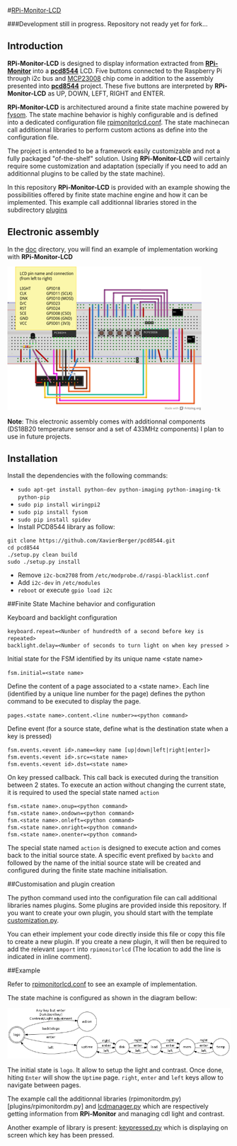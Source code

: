 #[RPi-Monitor-LCD](http://rpi-experiences.blogspot.fr/)

###Development still in progress. Repository not ready yet for fork...


## Introduction
**RPi-Monitor-LCD** is designed to display information extracted from [**RPi-Monitor**](https://github.com/XavierBerger/RPi-Monitor) into a [**pcd8544**](https://github.com/XavierBerger/pcd8544) LCD.
Five buttons connected to the Raspberry Pi through i2c bus and [MCP23008](doc/mcp23008.pdf) chip come in addition to the assembly presented into [**pcd8544**](https://github.com/XavierBerger/pcd8544) project. These five buttons are interpreted by **RPi-Monitor-LCD** as UP, DOWN, LEFT, RIGHT and ENTER.

**RPi-Monitor-LCD** is architectured around a finite state machine powered by [fysom](https://github.com/mriehl/fysom). The state machine behavior is highly configurable and is defined into a dedicated configuration file [rpimonitorlcd.conf](rpimonitorlcd.conf). The state machinecan call additionnal libraries to perform custom actions as define into the configuration file.

The project is entended to be a framework easily customizable and not a fully packaged "of-the-shelf" solution. Using **RPi-Monitor-LCD** will certainly require some customization and adaptation (specially if you need to add an additionnal plugins to be called by the state machine).

In this repository **RPi-Monitor-LCD** is provided with an example showing the possibilities offered by finite state machine engine and how it can be implemented. This example call additionnal libraries stored in the subdirectory [plugins](plugins)

## Electronic assembly


In the [doc](https://github.com/XavierBerger/RPi-Monitor-LCD/tree/master/doc) directory, you will find an example of implementation working with **RPi-Monitor-LCD**

[![bb](doc/thumb_RPi-Monitor-LCD_bb.png)](doc/thumb_RPi-Monitor-LCD_bb.png)

**Note**: This electronic assembly comes with additionnal components (DS18B20 temperature sensor and a set of 433MHz components) I plan to use in future projects.

## Installation

Install the dependencies with the following commands:

  * `sudo apt-get install python-dev python-imaging python-imaging-tk python-pip`
  * `sudo pip install wiringpi2`
  * `sudo pip install fysom`
  * `sudo pip install spidev`
  * Install PCD8544 library as follow:

```
git clone https://github.com/XavierBerger/pcd8544.git
cd pcd8544
./setup.py clean build 
sudo ./setup.py install
```

  * Remove `i2c-bcm2708` from `/etc/modprobe.d/raspi-blacklist.conf`
  * Add `i2c-dev` in `/etc/modules`
  * `reboot` or execute `gpio load i2c`
  
##Finite State Machine behavior and configuration

Keyboard and backlight configuration

```
keyboard.repeat=<Nunber of hundredth of a second before key is repeated>
backlight.delay=<Number of seconds to turn light on when key pressed >
```

Initial state for the FSM identified by its unique name &lt;state name&gt;

`fsm.initial=<state name>`

Define the content of a page associated to a &lt;state name&gt;. Each line (identified by a unique line number for the page) defines the python command to be executed to display the page.

`pages.<state name>.content.<line number>=<python command>`

Define event (for a source state, define what is the destination state when a key is pressed)
```
fsm.events.<event id>.name=<key name [up|down|left|right|enter]>
fsm.events.<event id>.src=<state name>
fsm.events.<event id>.dst=<state name>
```

On key pressed callback. This call back is executed during the transition between 2 states. To execute an action without changing the current state, it is required to used the special state named ```action```
```
fsm.<state name>.onup=<python command>
fsm.<state name>.ondown=<python command>
fsm.<state name>.onleft=<python command>
fsm.<state name>.onright=<python command>
fsm.<state name>.onenter=<python command>
```

The special state named ```action``` is designed to execute action and comes back to the initial source state. A specific event prefixed by ```backto``` and followed by the name of the initial source state will be created and configured during the finite state machine initialisation.

##Customisation and plugin creation

The python command used into the configuration file can call additional libraries names plugins. Some plugins are provided inside this repository. If you want to create your own plugin, you should start with the template [customization.py](plugins/customization.py).

You can etheir implement your code directly inside this file or copy this file to create a new plugin. If you create a new plugin, it will then be required to add the relevant ```import``` into ```rpimonitorlcd``` (The location to add the line is indicated in inline comment).

##Example

Refer to [rpimonitorlcd.conf](rpimonitorlcd.conf) to see an example of implementation. 

The state machine is configured as shown in the diagram bellow:

![fsm](doc/rpimonitorlcd.png)

The initial state is ```logo```. It allow to setup the light and contrast. Once done, hiting ```Enter``` will show the ```Uptime``` page. ```right```, ```enter``` and ```left``` keys allow to navigate between pages.

The example call the additionnal libraries (rpimonitordm.py)[plugins/rpimonitordm.py] and [lcdmanager.py](plugins/lcdmanager.py) which are respectively getting information from **RPi-Monitor** and managing cdl light and contrast.

Another example of library is present: [keypressed.py](plugins/keypressed.py) which is displaying on screen which key has been pressed.
